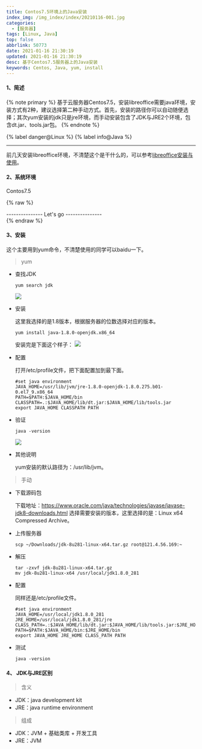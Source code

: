 ```yaml
---
title: Contos7.5环境上的Java安装
index_img: /img_index/index/20210116-001.jpg
categories:
  - [服务器]
tags: [Linux, Java]
top: false
abbrlink: 50773
date: 2021-01-16 21:30:19
updated: 2021-01-16 21:30:19
desc: 基于Centos7.5服务器上的Java安装
keywords: Centos, Java, yum, install
---
```



#### 1、简述
{% note primary %}
基于云服务器Centos7.5，安装libreoffice需要java环境，安装方式有2种，建议选择第二种手动方式。首先，安装的路径你可以自动随便选择；其次yum安装的jdk只是jre环境，而手动安装包含了JDK与JRE2个环境，包含dt.jar、tools.jar包。
{% endnote %}

{% label danger@Linux %} {% label info@Java %}

<!--more-->
<hr />

前几天安装libreoffice环境，不清楚这个是干什么的，可以参考<a href="/articles/10477/" target="_blank" class="block_project_a">libreoffice安装与使用</a>。

#### 2、系统环境

Contos7.5

{% raw %}
<div class="post_cus_note">--------------- Let's go ---------------</div>
{% endraw %}

#### 3、安装

这个主要用到yum命令，不清楚使用的同学可以baidu一下。

> yum

- 查找JDK

    ```
    yum search jdk
    ```
    ![](yum_search.png)

- 安装

    这里我选择的是1.8版本，根据服务器的位数选择对应的版本。
    ```
    yum install java-1.8.0-openjdk.x86_64
    ```
    安装完是下面这个样子：
    ![](java_list.png)

- 配置

    打开/etc/profile文件，把下面配置加到最下面。
    ```
    #set java environment
    JAVA_HOME=/usr/lib/jvm/jre-1.8.0-openjdk-1.8.0.275.b01-0.el7_9.x86_64
    PATH=$PATH:$JAVA_HOME/bin
    CLASSPATH=.:$JAVA_HOME/lib/dt.jar:$JAVA_HOME/lib/tools.jar
    export JAVA_HOME CLASSPATH PATH
    ```

- 验证

    ```
    java -version
    ```
    ![](java_version.png)

- 其他说明

    yum安装的默认路径为：/usr/lib/jvm。

> 手动

- 下载源码包

    下载地址：https://www.oracle.com/java/technologies/javase/javase-jdk8-downloads.html
    选择需要安装的版本，这里选择的是：Linux x64 Compressed Archive。

- 上传服务器
    ```
    scp ~/Downloads/jdk-8u281-linux-x64.tar.gz root@121.4.56.169:~
    ```
- 解压

    ```
    tar -zxvf jdk-8u281-linux-x64.tar.gz
    mv jdk-8u281-linux-x64 /usr/local/jdk1.8.0_281
    ```

- 配置

    同样还是/etc/profile文件。
    ```
    #set java environment
    JAVA_HOME=/usr/local/jdk1.8.0_281
    JRE_HOME=/usr/local/jdk1.8.0_281/jre
    CLASS_PATH=.:$JAVA_HOME/lib/dt.jar:$JAVA_HOME/lib/tools.jar:$JRE_HOME/lib
    PATH=$PATH:$JAVA_HOME/bin:$JRE_HOME/bin
    export JAVA_HOME JRE_HOME CLASS_PATH PATH
    ```

- 测试

    ```
    java -version
    ```

#### 4、 JDK与JRE区别


> 含义

- JDK：java development kit
- JRE：java runtime environment

> 组成

- JDK：JVM + 基础类库 + 开发工具
- JRE：JVM
